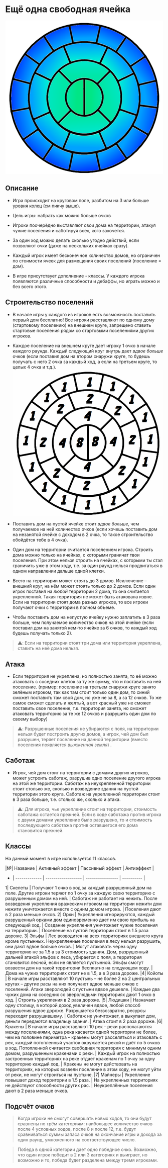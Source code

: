 # Ещё одна свободная ячейка

![map](https://github.com/3wpty/omfc/blob/main/img/omfc_bluegreen_map-removebg-preview.png)

## Описание
* Игра происходит на круговом поле, разбитом на 3 или больше уровня колец (см пикчу выше).

* Цель игры: набрать как можно больше очков

* Игроки поочерёдно выставляют свои дома на территории, атакуя чужие поселения и саботируя всех, кого захочется.

* За один ход можно делать сколько угодно действий, если позволяют очки (даже на нескольких ячейках сразу).

* Каждый игрок имеет бесконечное количество домов, но ограничен по стоимости ячеек для размещения своих поселений (поселение = дом).

* В игре присутствует дополнение - классы. У каждого игрока появляются различные способности и дебаффы, но играть можно и без всего этого.

## Строительство поселений

* В начале игры у каждого из игроков есть возможность поставить первый дом бесплатно! Все игроки расставляют по одному дому (стартовому поселению) на внешнем круге, запрещено ставить стартовые поселения рядом со стартовыми поселениями других игроков.

* Каждое поселение на внешнем круге дает игроку 1 очко в начале каждого раунда. Каждый следующий круг внутрь дает *вдвое больше* очков (если поставил дом на втором снаружи круге, то будешь получать с него 2 очка за каждый ход, а если на третьем круге, то целых 4 очка и т.д.).
![доход с каждой ячейки](https://github.com/3wpty/omfc/blob/main/img/omfc_white_map_numbers.png)

* Поставить дом на пустой ячейке стоит *вдвое больше*, чем получаемое на ней количество очков (если хочешь поставить дом на незанятой ячейке с доходом в 2 очка, то такое строительство обойдётся тебе в 4 очка).

* Один дом на территории считается поселением игрока. Строить дома можно только на ячейках, с которыми граничат твои поселения. При этом нельзя строить на ячейках, с которыми ты стал граничить уже в этом ходу, т.е. за один раунд нельзя продвигаться в одном направлении дальше одной клетки.

* Всего на территории может стоять до 3 домов. Исключение – внешний круг, на нём может стоять только до 2 домов. Если один игрок поставил на *любой* территории 2 дома, то она считается укрепленной. Такая территория не может быть атакована извне. Если на территории стоят дома разных игроков, то все игроки получают очки с территории в полном объеме.

* Чтобы поставить дом на непустую ячейку нужно заплатить в 3 раза больше, чем получаемое количество очков на этой ячейке (если поставил дом на занятой кем-то ячейке за 6 очков, то каждый ход будешь получать только 2).

> ⚠️: Если на территории стоят три дома или территория укреплена, ставить на неё дома нельзя. 

## Атака

* Если территория не укреплена, но полностью занята, то её можно атаковать с соседних клеток за ту же сумму, что и поставить на ней поселение. (пример: поселение на третьем снаружи круге занято зелёным игроком, так как там стоит только один дом, то синий сможет поставить там свой дом, но уже не за 8, а за 12 очков. То же самое сможет сделать и желтый, а вот красный уже не сможет поставить свое поселение, т.к. территория занята, но сможет атаковать территорию за те же 12 очков и разрушить один дом по своему выбору)

> ⚠️: Разрушенные поселения не убираются с поля, на территории нельзя будет построить других домов, а игрок, чей дом был разрушен, теряет поселение на данной территории (вместо поселения появляется *выжженная земля*) .

## Саботаж

* Игрок, чей дом стоит на территории с домами других игроков, может устроить саботаж, разрушив одно поселение другого игрока на этой же территории. Саботаж на неукрепленной территории стоит столько же, сколько и возведение здания на пустой территории этого круга. Саботаж на укрепленной территории стоит в 3 раза больше, т.е. столько же, сколько и атака.

> ⚠️: Для игрока, чье укрепление стоит на территории, стоимость саботажа остается прежней. Если в ходе саботажа против игрока с двумя домами укрепление было разрушено, то и стоимость последующего саботажа против оставшегося его дома становится прежней.

## Классы

На данный момент в игре используется 11 классов.

|№| Название      | Активный эффект    | Пассивный эффект | Антиэффект |
- | ------------- | ------------------ | ---------------- | ---------- |

1| Скелеты | Получают 1 очко в ход за каждый разрушенный дом на поле. Другие игроки теряют по 1 очку за каждую свою территорию с разрушенным домом на ней. | Саботаж не работает на нежить. После возведения укрепления вражеским игроком на территории нежити дом нежити уничтожается вместе с одним домом игрока. | Поселения дают в 2 раза меньше очков.
2| Орки | Укрепления игнорируются, каждый разрушенный орками дом единовременно дает им свою прибыль на следующий ход. | Создание укрепления уничтожает чужие поселения на территории. | Поселение на пустой территории стоит в 1.5 раза дороже.
3| Эльфы | Лес возводится на всех территориях внешнего круга кроме пустынных. Неукрепленные поселения в лесу нельзя разрушить, они дают вдвое больше очков. | Могут атаковать через одну территорию не за 1.5 а за 3 стоимость здания. Дом, разрушенный дальней атакой эльфов с леса, убирается с поля, а территория становится лесной, если не является пустынной. Эльфы смогут возвести дом на такой территории бесплатно на следующем ходу. | Дома на чужих территориях стоят не в 1.5, а в 3 раза дороже.
|4| Койоты | В начале игры расставляют 10 пустынь – не более 2 на 2 центральных кругах – другие расы на них получают вдвое меньше очков с поселений. Атаки зверолюдей с пустыни вдвое дешевле. | Каждые два чужих дома на соседних со зверолюдьми территориях дают 1 очко в ход. | Строить укрепления в 2 раза дороже.
|5| Людишки | Назначает одну столицу, в которой доход увеличен вдвое, любой способ разрушения вдвое дороже. Разрушается безвозвратно, ресурсы переходят разрушившему. | Саботаж не уничтожает, а выкупает дом, деньги передаются владельцу здания. | Атака стоит в 2 раза дороже.
|6| Кракены | В начале игры расставляют 10 рек – реки располагаются между поселениями, одна река касается одной территории не более, чем на половине периметра – кракены могут расселяться и атаковать с рек, каждый потопленный участок окружается рекой и даёт по 5 очков в ход. Потопленной считается свободная территория с минимум одним домом, разрушенным кракенами с реки. | Каждый игрок на полностью застроенных территориях на реке отдает кракенам по 1 очку за одну территорию каждый ход. | Кракены не могут действовать на территориях, на которых возвели поселение в этом ходу, не могут уйти от реки, не могут строиться на пустыне.
|7| Майнеры | Укрепление повышает доход территории в 1.5 раза. | На укрепленных территориях не действуют способности других рас. | Неукреплённые поселения дают в 2 раза меньше очков.
## Подсчёт очков
> Когда игроки не смогут совершать новых ходов, то они будут сравнены по трём категориям: наибольшее количество очков после 4 условных ходов, после 8 и после 12, т.е. будут сравниваться суммы запаса очков на окончание игры и дохода за один раунд, умноженного на соответствующее число.

> Победа в одной категории дает одно победное очко. Возможно, что один игрок победит в 2 или 3 категориях и выиграет, но возможно и то, победа будет разделена между тремя игроками.
